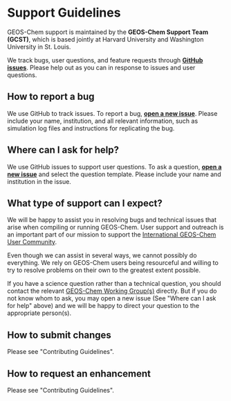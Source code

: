# Support Guidelines

GEOS-Chem support is maintained by the **GEOS-Chem Support Team
(GCST)**, which is based jointly at Harvard University and Washington University in St. Louis.

We track bugs, user questions, and feature requests through **[GitHub issues](https://www.youtube.com/watch?v=dFBhdotYVf8)**. Please help out as you can in response to issues and user questions.

## How to report a bug
We use GitHub to track issues. To report a bug, **[open a new issue](https://github.com/geoschem/GCHP/issues/new/choose)**. Please include your name, institution, and all relevant information, such as simulation log files and instructions for replicating the bug.

## Where can I ask for help?
We use GitHub issues to support user questions. To ask a question, **[open a new issue](https://github.com/geoschem/GCHP/issues/new/choose)** and select the question template. Please include your name and institution in the issue.

## What type of support can I expect?

We will be happy to assist you in resolving bugs and technical issues that arise when compiling or running GEOS-Chem.  User support and outreach is an important part of our  mission to support the [International GEOS-Chem User Community](https://geoschem.github.io/geos-chem-people-projects-map/).

Even though we can assist in several ways, we cannot possibly do everything.  We rely on GEOS-Chem users being resourceful and willing to try to resolve problems on their own to the greatest extent possible.

If you have a science question rather than a technical question, you should contact the relevant [GEOS-Chem Working Group(s)](https://geos-chem.seas.harvard.edu/geos-working-groups) directly. But if you do not know whom to ask, you may open a new issue (See "Where can I ask for help" above) and we will be happy to direct your question to the appropriate person(s).

## How to submit changes
Please see "Contributing Guidelines".

## How to request an enhancement
Please see "Contributing Guidelines".
